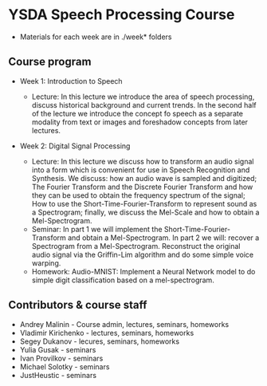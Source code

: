 # YSDA Speech Processing Course

- Materials for each week are in ./week* folders

## Course program

- Week 1: Introduction to Speech
    - Lecture: In this lecture we introduce the area of speech processing, discuss historical background and current trends. In the second half of the lecture we introduce the concept fo speech as a separate modality from text or images and foreshadow concepts from later lectures.
  
- Week 2: Digital Signal Processing
    - Lecture: In this lecture we discuss how to transform an audio signal into a form which is convenient for use in Speech Recognition and Synthesis. We discuss: how an audio wave is sampled and digitized; The Fourier Transform and the Discrete Fourier Transform and how they can be used to obtain the frequency spectrum of the signal; How to use the Short-Time-Fourier-Transform to represent sound as a Spectrogram; finally, we discuss the Mel-Scale and how to obtain a Mel-Spectrogram. 
    - Seminar: In part 1 we will implement the Short-Time-Fourier-Transform and obtain a Mel-Spectrogram. In part 2 we will: recover a Spectrogram from a Mel-Spectrogram. Reconstruct the original audio signal via the Griffin-Lim algorithm and do some simple voice warping. 
    - Homework: Audio-MNIST: Implement a Neural Network model to do simple digit classification based on a mel-spectrogram. 


## Contributors & course staff

- Andrey Malinin - Course admin, lectures, seminars, homeworks
- Vladimir Kirichenko - lectures, seminars, homeworks
- Segey Dukanov - lecures, seminars, homeworks
- Yulia Gusak - seminars
- Ivan Provilkov - seminars
- Michael Solotky - seminars
- JustHeustic - seminars 
